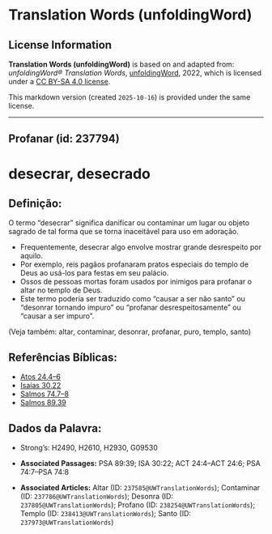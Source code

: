 # Translation Words (unfoldingWord)

## License Information

**Translation Words (unfoldingWord)** is based on and adapted from: _unfoldingWord® Translation Words_, [unfoldingWord](https://unfoldingword.org/utw), 2022, which is licensed under a [CC BY-SA 4.0 license](https://creativecommons.org/licenses/by-sa/4.0/legalcode.en).

This markdown version (created `2025-10-16`) is provided under the same license.



--------------------------------

## Profanar (id: 237794)

desecrar, desecrado
===================

Definição:
----------

O termo “desecrar” significa danificar ou contaminar um lugar ou objeto sagrado de tal forma que se torna inaceitável para uso em adoração.

* Frequentemente, desecrar algo envolve mostrar grande desrespeito por aquilo.
* Por exemplo, reis pagãos profanaram pratos especiais do templo de Deus ao usá\-los para festas em seu palácio.
* Ossos de pessoas mortas foram usados por inimigos para profanar o altar no templo de Deus.
* Este termo poderia ser traduzido como “causar a ser não santo” ou “desonrar tornando impuro” ou “profanar desrespeitosamente” ou “causar a ser impuro”.

(Veja também: altar, contaminar, desonrar, profanar, puro, templo, santo)

Referências Bíblicas:
---------------------

* [Atos 24\.4–6](https://ref.ly/Acts24:4-Acts24:6)
* [Isaías 30\.22](https://ref.ly/Isa30:22)
* [Salmos 74\.7–8](https://ref.ly/Ps74:7-Ps74:8)
* [Salmos 89\.39](https://ref.ly/Ps89:39)

Dados da Palavra:
-----------------

* Strong’s: H2490, H2610, H2930, G09530

* **Associated Passages:** PSA 89:39; ISA 30:22; ACT 24:4–ACT 24:6; PSA 74:7–PSA 74:8
* **Associated Articles:** Altar (ID: `237585@UWTranslationWords`); Contaminar (ID: `237786@UWTranslationWords`); Desonra (ID: `237805@UWTranslationWords`); Profano (ID: `238254@UWTranslationWords`); Templo (ID: `238413@UWTranslationWords`); Santo (ID: `237973@UWTranslationWords`)

